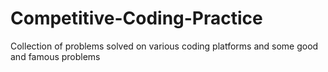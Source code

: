 # Competitive-Coding-Practice
Collection of problems solved on various coding platforms and some good and famous problems
